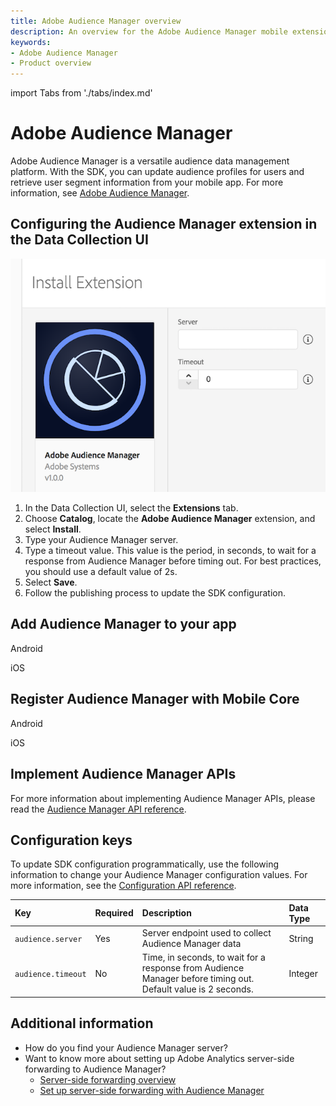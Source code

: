 ```yaml
---
title: Adobe Audience Manager overview
description: An overview for the Adobe Audience Manager mobile extension.
keywords:
- Adobe Audience Manager
- Product overview
---
```



import Tabs from './tabs/index.md'

# Adobe Audience Manager

Adobe Audience Manager is a versatile audience data management platform. With the SDK, you can update audience profiles for users and retrieve user segment information from your mobile app. For more information, see [Adobe Audience Manager](https://business.adobe.com/products/audience-manager/adobe-audience-manager.html).

## Configuring the Audience Manager extension in the Data Collection UI

![Adobe Audience Manager Extension Configuration](./assets/index/configure.png)

1. In the Data Collection UI, select the **Extensions** tab.
2. Choose **Catalog**, locate the **Adobe Audience Manager** extension, and select **Install**.
3. Type your Audience Manager server.
4. Type a timeout value. This value is the period, in seconds, to wait for a response from Audience Manager before timing out. For best practices, you should use a default value of 2s.
5. Select **Save**.
6. Follow the publishing process to update the SDK configuration.

## Add Audience Manager to your app

<TabsBlock orientation="horizontal" slots="heading, content" repeat="2"/>

Android

<Tabs query="platform=android&task=add"/>

iOS

<Tabs query="platform=ios&task=add"/>

## Register Audience Manager with Mobile Core

<TabsBlock orientation="horizontal" slots="heading, content" repeat="2"/>

Android

<Tabs query="platform=android&task=register"/>

iOS

<Tabs query="platform=ios&task=register"/>

## Implement Audience Manager APIs

For more information about implementing Audience Manager APIs, please read the [Audience Manager API reference](./api-reference.md).

## Configuration keys

To update SDK configuration programmatically, use the following information to change your Audience Manager configuration values. For more information, see the [Configuration API reference](../mobile-core/configuration/api-reference.md).

| Key | Required | Description | Data Type |
| :--- | :--- | :--- | :--- |
| `audience.server` | Yes | Server endpoint used to collect Audience Manager data | String |
| `audience.timeout` | No | Time, in seconds, to wait for a response from Audience Manager before timing out. Default value is 2 seconds. | Integer |

## Additional information

* How do you find your Audience Manager server?
* Want to know more about setting up Adobe Analytics server-side forwarding to Audience Manager?
  * [Server-side forwarding overview](https://experienceleague.adobe.com/docs/analytics/admin/admin-tools/server-side-forwarding/ssf.html)
  * [Set up server-side forwarding with Audience Manager](../adobe-analytics/index.md#server-side-forwarding-with-audience-manager)

